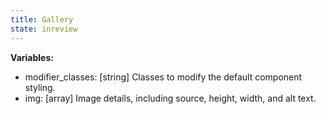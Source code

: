 ```yaml
---
title: Gallery
state: inreview
---
```


__Variables:__
* modifier_classes: [string] Classes to modify the default component styling.
* img: [array] Image details, including source, height, width, and alt text.
